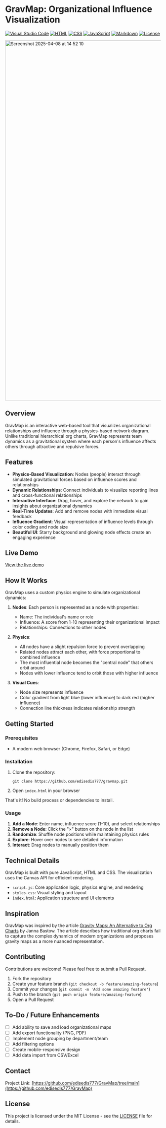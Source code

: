 # GravMap: Organizational Influence Visualization
[![Visual Studio Code](https://custom-icon-badges.demolab.com/badge/Visual%20Studio%20Code-0078d7.svg?logo=vsc&logoColor=white)](#)
[![HTML](https://img.shields.io/badge/HTML-%23E34F26.svg?logo=html5&logoColor=white)](#)
[![CSS](https://img.shields.io/badge/CSS-1572B6?logo=css3&logoColor=fff)](#)
[![JavaScript](https://img.shields.io/badge/JavaScript-F7DF1E?logo=javascript&logoColor=000)](#)
[![Markdown](https://img.shields.io/badge/Markdown-%23000000.svg?logo=markdown&logoColor=white)](#)
[![License](https://img.shields.io/badge/License-MIT-green.svg)](LICENSE)


<img width="1161" alt="Screenshot 2025-04-08 at 14 52 10" src="https://github.com/user-attachments/assets/92ca5e3e-72c1-4152-89be-59960d4ebff3" />


## Overview

GravMap is an interactive web-based tool that visualizes organizational relationships and influence through a physics-based network diagram. Unlike traditional hierarchical org charts, GravMap represents team dynamics as a gravitational system where each person's influence affects others through attractive and repulsive forces.

## Features

- **Physics-Based Visualization**: Nodes (people) interact through simulated gravitational forces based on influence scores and relationships
- **Dynamic Relationships**: Connect individuals to visualize reporting lines and cross-functional relationships
- **Interactive Interface**: Drag, hover, and explore the network to gain insights about organizational dynamics
- **Real-Time Updates**: Add and remove nodes with immediate visual feedback
- **Influence Gradient**: Visual representation of influence levels through color coding and node size
- **Beautiful UI**: Starry background and glowing node effects create an engaging experience

## Live Demo

[View the live demo](https://edisedis777.github.io/gravmap/)

## How It Works

GravMap uses a custom physics engine to simulate organizational dynamics:

1. **Nodes**: Each person is represented as a node with properties:
   - Name: The individual's name or role
   - Influence: A score from 1-10 representing their organizational impact
   - Relationships: Connections to other nodes

2. **Physics**:
   - All nodes have a slight repulsion force to prevent overlapping
   - Related nodes attract each other, with force proportional to combined influence
   - The most influential node becomes the "central node" that others orbit around
   - Nodes with lower influence tend to orbit those with higher influence

3. **Visual Cues**:
   - Node size represents influence
   - Color gradient from light blue (lower influence) to dark red (higher influence)
   - Connection line thickness indicates relationship strength

## Getting Started

### Prerequisites

- A modern web browser (Chrome, Firefox, Safari, or Edge)

### Installation

1. Clone the repository:
   ```
   git clone https://github.com/edisedis777/gravmap.git
   ```

2. Open `index.html` in your browser

That's it! No build process or dependencies to install.

### Usage

1. **Add a Node**: Enter name, influence score (1-10), and select relationships
2. **Remove a Node**: Click the "×" button on the node in the list
3. **Randomize**: Shuffle node positions while maintaining physics rules
4. **Explore**: Hover over nodes to see detailed information
5. **Interact**: Drag nodes to manually position them

## Technical Details

GravMap is built with pure JavaScript, HTML and CSS. The visualization uses the Canvas API for efficient rendering.

- `script.js`: Core application logic, physics engine, and rendering
- `styles.css`: Visual styling and layout
- `index.html`: Application structure and UI elements

## Inspiration

GravMap was inspired by the article [Gravity Maps: An Alternative to Org Charts](https://www.leadinginproduct.com/p/gravity-maps-an-alternative-to-org-charts) by Janna Bastow. The article describes how traditional org charts fail to capture the complex dynamics of modern organizations and proposes gravity maps as a more nuanced representation.

## Contributing

Contributions are welcome! Please feel free to submit a Pull Request.

1. Fork the repository
2. Create your feature branch (`git checkout -b feature/amazing-feature`)
3. Commit your changes (`git commit -m 'Add some amazing feature'`)
4. Push to the branch (`git push origin feature/amazing-feature`)
5. Open a Pull Request

## To-Do / Future Enhancements

- [ ] Add ability to save and load organizational maps
- [ ] Add export functionality (PNG, PDF)
- [ ] Implement node grouping by department/team
- [ ] Add filtering options
- [ ] Create mobile-responsive design
- [ ] Add data import from CSV/Excel

## Contact

Project Link: [https://github.com/edisedis777/GravMap/tree/main](https://github.com/edisedis777/GravMap)

## License

This project is licensed under the MIT License - see the [LICENSE](LICENSE) file for details.

